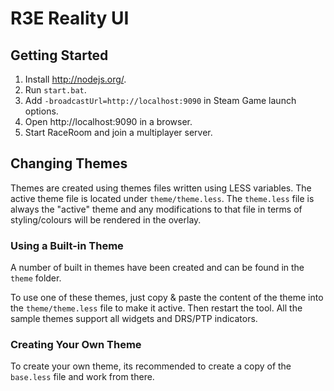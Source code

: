 # R3E Reality UI

## Getting Started
1. Install http://nodejs.org/.
2. Run `start.bat`.
3. Add `-broadcastUrl=http://localhost:9090` in Steam Game launch options.
4. Open http://localhost:9090 in a browser.
5. Start RaceRoom and join a multiplayer server.

## Changing Themes
Themes are created using themes files written using LESS variables. The active theme file is located under `theme/theme.less`.
The `theme.less` file is always the "active" theme and any modifications to that file in terms of styling/colours will be rendered in the overlay.

### Using a Built-in Theme
A number of built in themes have been created and can be found in the `theme` folder.

To use one of these themes, just copy & paste the content of the theme into the `theme/theme.less` file to make it active. Then restart the tool. All the sample themes support all widgets and DRS/PTP indicators.

### Creating Your Own Theme
To create your own theme, its recommended to create a copy of the `base.less` file and work from there.
